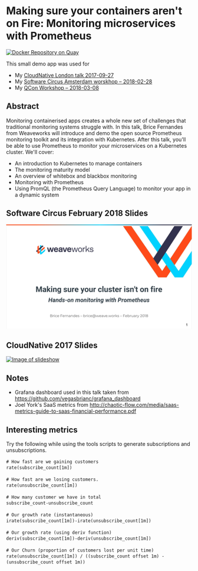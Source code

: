 # Making sure your containers aren't on Fire: Monitoring microservices with Prometheus

[![Docker Repository on Quay](https://quay.io/repository/brice/metrics-demo/status "Docker Repository on Quay")](https://quay.io/repository/brice/metrics-demo)

This small demo app was used for
- My [CloudNative London talk 2017-09-27](https://skillsmatter.com/skillscasts/10507-making-sure-your-containers-aren-t-on-fire-monitoring-microservices-with-prometheus)
- My [Software Circus Amsterdam worskhop – 2018-02-28](https://www.meetup.com/Software-Circus/events/247767146/)
- My [QCon Workshop – 2018-03-08](https://qconlondon.com/london2018/workshop/mastering-microservices-monitoring-prometheus)

## Abstract

Monitoring containerised apps creates a whole new set of challenges that traditional monitoring systems struggle with. In this talk, Brice Fernandes from Weaveworks will introduce and demo the open source Prometheus monitoring toolkit and its integration with Kubernetes. After this talk, you'll be able to use Prometheus to monitor your microservices on a Kubernetes cluster. We'll cover: 
- An introduction to Kubernetes to manage containers
- The monitoring maturity model
- An overview of whitebox and blackbox monitoring
- Monitoring with Prometheus
- Using PromQL (the Prometheus Query Language) to monitor your app in a dynamic system

## Software Circus February 2018 Slides

[![Image of Slideshow](resources/software-circus-slides.png)](https://www.slideshare.net/fractallambda/handson-monitoring-with-prometheus)

## CloudNative 2017 Slides

[![Image of slideshow](resources/slidepic.png)](https://www.slideshare.net/fractallambda/monitoring-kubernetes-with-prometheus-80179046)

## Notes
- Grafana dashboard used in this talk taken from https://github.com/vegasbrianc/grafana_dashboard
- Joel York's SaaS metrics from http://chaotic-flow.com/media/saas-metrics-guide-to-saas-financial-performance.pdf

## Interesting metrics
Try the following while using the tools scripts to generate subscriptions and unsubscriptions.

```
# How fast are we gaining customers
rate(subscribe_count[1m])

# How fast are we losing customers.
rate(unsubscribe_count[1m])

# How many customer we have in total
subscribe_count-unsubscribe_count

# Our growth rate (instantaneous)
irate(subscribe_count[1m])-irate(unsubscribe_count[1m])

# Our growth rate (using deriv function)
deriv(subscribe_count[1m])-deriv(unsubscribe_count[1m])

# Our Churn (proportion of customers lost per unit time)
rate(unsubscribe_count[1m]) / ((subscribe_count offset 1m) - (unsubscribe_count offset 1m))
```

